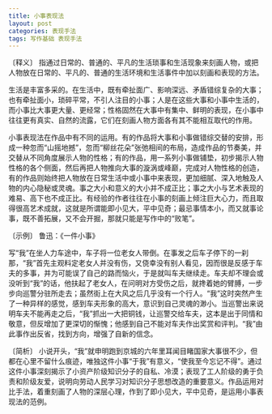 ```yaml
---
title: 小事表现法
layout: post
categories: 表现手法
tags: 写作基础 表现手法
---
```


〔释义〕 指通过日常的、普通的、平凡的生活琐事和生活现象来刻画人物，或把人物放在日常的、平凡的、普通的生活环境和生活事件中加以刻画和表现的方法。

生活是丰富多采的。在生活中，既有牵扯面广、影响深远、矛盾错综复杂的大事；也有牵扯面小，琐碎平常，不引人注目的小事；人是在这些大事和小事中生活的，而小事比大事更大量、更经常；性格固然在大事中有集中、鲜明的表现，在小事中往往更有真实、自然的流露，它们在刻画人物方面各有其不能相互取代的作用。

小事表现法在作品中有不同的运用。有的作品将大事和小事做错综交替的安排，形成一种忽而“山摇地撼”，忽而“柳丝花朵”张弛相间的布局，造成作品的节奏美，并交替从不同角度展示人物的性格；有的作品，用一系列小事做铺垫，初步揭示人物性格的各个侧面，然后再把人物推向大事的漩涡或峰巅，完成对人物性格的创造，有的作品则始终把人物放在日常生活中或小事中来表现，更加细腻、深入地触及人物的内心隐秘或灵魂。事之大小和意义的大小并不成正比；事之大小与艺术表现的难易、高下也不成正比。有经验的作者往往在小事的刻画上倾注巨大心力，而且取得很高艺术成就，这就是所谓能即小见大，平中见奇；最忌事情本小，而又就事论事，既不善拓展，又不会开掘，那就只能是写作中的“败笔”。

〔示例〕 鲁迅：《一件小事》

写“我”在坐人力车途中，车子将一位老女人带倒。在事发之后车子停下的一刹那，“我”首先主观料定老女人并没有伤，又侥幸没有别人看见，因而很是反感于车夫的多事，并为可能误了自己的路而恼火，于是就叫车夫继续走。车夫却不理会或没听到“我”的话，他扶起了老女人，在问明对方受伤之后，就搀着她的臂膊，一步步向巡警分驻所走去；虽然街上在大风之后几乎没有一个行人。“我”这时突然产生了一种异样的感觉，感到车夫形象的高大，意识到自己灵魂的渺小。当巡警出来说明车夫不能再走之后，“我”抓出一大把铜钱，让巡警交给车夫，这本是出于同情和敬意，但反增加了更深切的惭愧；他感到自己不能对车夫作出奖赏和评判。“我”由此事作出反省，找到方向，增强了自新的信念。

〔简析〕 小说开头，“我”就申明跑到京城的六年里耳闻目睹国家大事很不少，但都在心里不留什么痕迹，唯独这件小事“于我”有意义，“使我至今忘记不得”。通过这件小事深刻揭示了小资产阶级知识分子的自私、冷漠；表现了工人阶级的勇于负责和阶级友爱，说明向劳动人民学习对知识分子思想改造的重要意义。作品运用对比手法，着重刻画了人物的深层心理，作到了即小见大，平中见奇，是运用小事表现法的范例。 